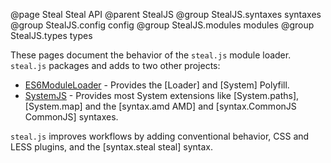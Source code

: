 @page Steal Steal API
@parent StealJS
@group StealJS.syntaxes syntaxes
@group StealJS.config config
@group StealJS.modules modules
@group StealJS.types types

These pages document the behavior of the `steal.js` module loader. `steal.js` packages and adds to two other projects:

 - [ES6ModuleLoader](https://github.com/ModuleLoader/es6-module-loader) - Provides the [Loader] and [System] Polyfill.
 - [SystemJS](https://github.com/systemjs/systemjs) - Provides most System extensions 
   like [System.paths], [System.map] and the [syntax.amd AMD] and [syntax.CommonJS CommonJS] syntaxes.

`steal.js` improves workflows by adding conventional behavior, CSS and LESS plugins, and the [syntax.steal steal] syntax. 
